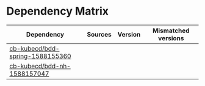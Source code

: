 # Dependency Matrix

Dependency | Sources | Version | Mismatched versions
---------- | ------- | ------- | -------------------
[cb-kubecd/bdd-spring-1588155360](https://github.com/cb-kubecd/bdd-spring-1588155360.git) |  | []() | 
[cb-kubecd/bdd-nh-1588157047](https://github.com/cb-kubecd/bdd-nh-1588157047.git) |  | []() | 
